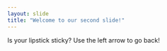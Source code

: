 ```yaml
---
layout: slide
title: "Welcome to our second slide!"
---
```

Is your lipstick sticky?
Use the left arrow to go back!
